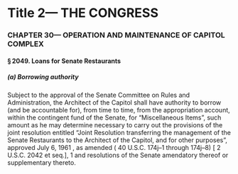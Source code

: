 
# Title 2— THE CONGRESS
### CHAPTER 30— OPERATION AND MAINTENANCE OF CAPITOL COMPLEX
#### § 2049. Loans for Senate Restaurants
##### (a) Borrowing authority

Subject to the approval of the Senate Committee on Rules and Administration, the Architect of the Capitol shall have authority to borrow (and be accountable for), from time to time, from the appropriation account, within the contingent fund of the Senate, for “Miscellaneous Items”, such amount as he may determine necessary to carry out the provisions of the joint resolution entitled “Joint Resolution transferring the management of the Senate Restaurants to the Architect of the Capitol, and for other purposes”, approved July 6, 1961 , as amended ( 40 U.S.C. 174j–1 through 174j–8) [ 2 U.S.C. 2042 et seq.], 1 and resolutions of the Senate amendatory thereof or supplementary thereto.
